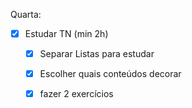 Quarta:

- [x] Estudar TN (min 2h)
	- [x] Separar Listas para estudar
	- [x] Escolher quais conteúdos decorar
	- [x] fazer 2 exercícios

